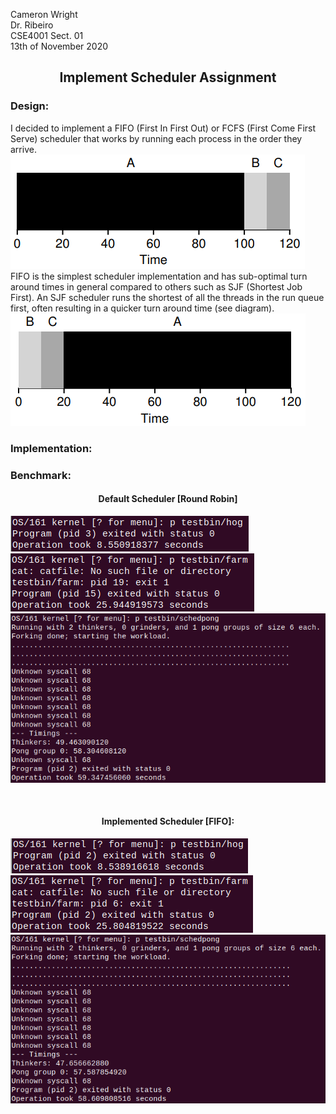 
Cameron Wright\
Dr. Ribeiro\
CSE4001 Sect. 01\
13th of November 2020

<h2><p align="center">
Implement Scheduler Assignment
</p></h2>

### Design:
I decided to implement a FIFO (First In First Out) or FCFS (First Come First Serve) scheduler that works by running each process in the order they arrive. 
![](FIFO-Diagram.png)
FIFO is the simplest scheduler implementation and has sub-optimal turn around times in general compared to others such as SJF (Shortest Job First). An SJF scheduler runs the shortest of all the threads in the run queue first, often resulting in a quicker turn around time (see diagram).
![](SJF-Digram.png)

### Implementation:

### Benchmark:

<h4><p align="center">
Default Scheduler [Round Robin]
</p></h4>

![](Default-Hog.png)\
![](Default-Farm.png)\
![](Default-Pong.png)

<br />

<h4><p align="center">
Implemented Scheduler [FIFO]:
</p></h4>

![](FCFS-Hog.png)\
![](FCFS-Farm.png)\
![](FCFS-Pong.png)

